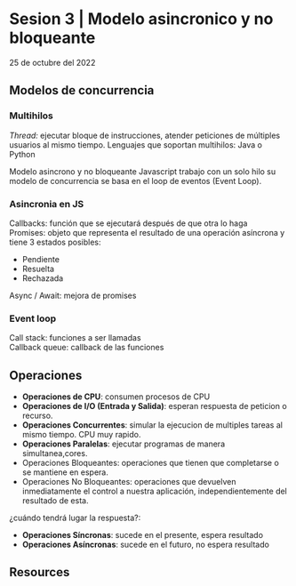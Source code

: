 # Sesion 3 | Modelo asincronico y no bloqueante

25 de octubre del 2022

## Modelos de concurrencia

### Multihilos

_Thread:_ ejecutar bloque de instrucciones, atender peticiones de múltiples usuarios al mismo tiempo.
Lenguajes que soportan multihilos: Java o Python

Modelo asincrono y no bloqueante
Javascript trabajo con un solo hilo su modelo de concurrencia se basa en el loop de eventos (Event Loop).

### Asincronia en JS  

Callbacks: función que se ejecutará después de que otra lo haga  
Promises: objeto que representa el resultado de una operación asíncrona y tiene 3 estados posibles:

- Pendiente
- Resuelta
- Rechazada  

Async / Await: mejora de promises

### Event loop

Call stack: funciones a ser llamadas  
Callback queue: callback de las funciones

## Operaciones

- **Operaciones de CPU**: consumen procesos de CPU
- **Operaciones de I/O (Entrada y Salida)**: esperan respuesta de peticion o recurso.
- **Operaciones Concurrentes**: simular la ejecucion de multiples tareas al mismo tiempo. CPU muy rapido.
- **Operaciones Paralelas**: ejecutar programas de manera simultanea,cores.
- Operaciones Bloqueantes: operaciones que tienen que completarse o se mantiene en espera.
- Operaciones No Bloqueantes: operaciones que devuelven inmediatamente el control a nuestra aplicación, independientemente del resultado de esta.

¿cuándo tendrá lugar la respuesta?:

- **Operaciones Síncronas**: sucede en el presente, espera resultado
- **Operaciones Asíncronas**: sucede en el futuro, no espera resultado

## Resources
